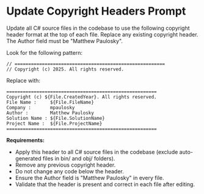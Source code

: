 # Update Copyright Headers Prompt

Update all C# source files in the codebase to use the following copyright header format at the top of each file. Replace
any existing copyright header. The Author field must be "Matthew Paulosky".

Look for the following pattern:

```
// =======================================================
// Copyright (c) 2025. All rights reserved.
```

Replace with:

```
=======================================================
Copyright (c) ${File.CreatedYear}. All rights reserved.
File Name :     ${File.FileName}
Company :       mpaulosky
Author :        Matthew Paulosky
Solution Name : ${File.SolutionName}
Project Name :  ${File.ProjectName}
=======================================================
```

**Requirements:**

- Apply this header to all C# source files in the codebase (exclude auto-generated files in bin/ and obj/ folders).
- Remove any previous copyright header.
- Do not change any code below the header.
- Ensure the Author field is "Matthew Paulosky" in every file.
- Validate that the header is present and correct in each file after editing.
